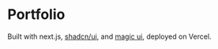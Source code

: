 # Portfolio

Built with next.js, [shadcn/ui](https://ui.shadcn.com/), and [magic ui](https://magicui.design/), deployed on Vercel.

<!--
# License

Licensed under the [MIT license](https://github.com/dillionverma/portfolio/blob/main/LICENSE.md). -->
